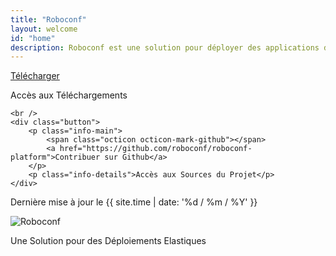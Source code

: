 ```yaml
---
title: "Roboconf"
layout: welcome
id: "home"
description: Roboconf est une solution pour déployer des applications distribuées dans le cloud ou sur un réseau d'objets connectés...
---
```


<div id="welcome-dl">
	<div class="button">
		<p class="info-main">
			<span class="octicon octicon-arrow-down"></span>
			<a href="telecharger.html">Télécharger</a>
		</p>
		<p class="info-details">Accès aux Téléchargements</p>
	</div>

	<br />
	<div class="button">
		<p class="info-main">
			<span class="octicon octicon-mark-github"></span>
			<a href="https://github.com/roboconf/roboconf-platform">Contribuer sur Github</a>
		</p>
		<p class="info-details">Accès aux Sources du Projet</p>
	</div>
</div>

<div id="last-update" class="button">
	Dernière mise à jour le {{ site.time | date: '%d / %m / %Y' }}
</div>

<div id="welcome-logo">
	<p>
		<img src="/resources/img/roboconf.jpg" alt="Roboconf" />
	</p>
	<p class="welcome-desc">
		Une Solution pour des Déploiements Elastiques
	</p>
</div>
